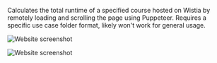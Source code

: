 Calculates the total runtime of a specified course hosted on Wistia by remotely loading and scrolling the page using Puppeteer. Requires a specific use case folder format, likely won't work for general usage. 

![Website screenshot](https://app.box.com/shared/static/o7muqr96y2rk955w2kw9g05jjgoi8gzp.jpg)

![Website screenshot](https://app.box.com/shared/static/bnlhm2spbwuwxo01ahhawgz4ktz86zta.jpg)
